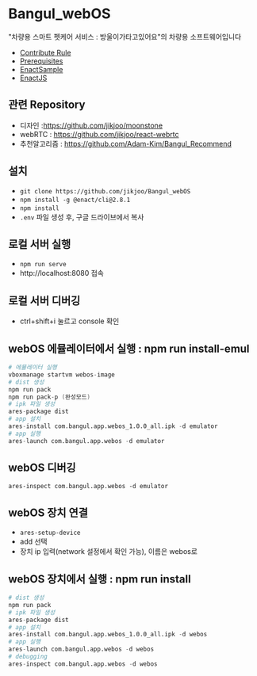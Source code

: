 # Bangul_webOS
"차량용 스마트 펫케어 서비스 : 방울이가타고있어요"의 차량용 소프트웨어입니다
- [Contribute Rule](/docs/Rule.md)
- [Prerequisites](/docs/Prerequisites.md)
- [EnactSample](/docs/EnactSample.md)
- [EnactJS](/docs/enactjs.md)

## 관련 Repository
- 디자인 :https://github.com/jikjoo/moonstone
- webRTC : https://github.com/jikjoo/react-webrtc
- 추천알고리즘 : https://github.com/Adam-Kim/Bangul_Recommend

## 설치
- `git clone https://github.com/jikjoo/Bangul_webOS`
- `npm install -g @enact/cli@2.8.1`
- `npm install`
- `.env` 파일 생성 후, 구글 드라이브에서 복사

## 로컬 서버 실행
- `npm run serve`
- http://localhost:8080 접속

## 로컬 서버 디버깅
- ctrl+shift+i 눌르고 console 확인

## webOS 에뮬레이터에서 실행 : npm run install-emul
```s
# 에뮬레이터 실행   
vboxmanage startvm webos-image
# dist 생성   
npm run pack
npm run pack-p (완성모드)
# ipk 파일 생성   
ares-package dist
# app 설치   
ares-install com.bangul.app.webos_1.0.0_all.ipk -d emulator 
# app 실행   
ares-launch com.bangul.app.webos -d emulator
```
## webOS 디버깅
```
ares-inspect com.bangul.app.webos -d emulator
```

## webOS 장치 연결
- `ares-setup-device`
- add 선택
- 장치 ip 입력(network 설정에서 확인 가능), 이름은 webos로

## webOS 장치에서 실행 : npm run install
```s
# dist 생성   
npm run pack    
# ipk 파일 생성   
ares-package dist
# app 설치   
ares-install com.bangul.app.webos_1.0.0_all.ipk -d webos
# app 실행   
ares-launch com.bangul.app.webos -d webos
# debugging
ares-inspect com.bangul.app.webos -d webos
```
